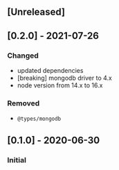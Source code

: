 ## [Unreleased]

## [0.2.0] - 2021-07-26
### Changed
- updated dependencies
- [breaking] mongodb driver to 4.x
- node version from 14.x to 16.x
### Removed
- `@types/mongodb`

## [0.1.0] - 2020-06-30
### Initial